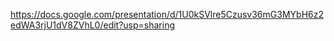 https://docs.google.com/presentation/d/1U0kSVlre5Czusv36mG3MYbH6z2edWA3rjU1dV8ZVhL0/edit?usp=sharing

